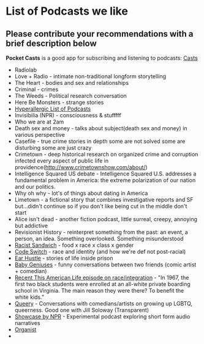 # List of Podcasts we like

## Please contribute your recommendations with a brief description below

**Pocket Casts** is a good app for subscribing and listening to podcasts: [Casts](https://itunes.apple.com/us/app/pocket-casts/id414834813?mt=8)

* Radiolab
* Love + Radio - intimate non-traditional longform storytelling
* The Heart - bodies and sex and relationships
* Criminal - crimes
* The Weeds - Political research conversation
* Here Be Monsters - strange stories
* [Hyperallergic List of Podcasts](https://hyperallergic.com/333437/art-and-culture-podcast-episodes-you-should-hear/)
* Invisibilia (NPR) - consciousness & stufffff
* Who we are at 2am
* Death sex and money - talks about subject(death sex and money) in various perspective
* Casefile - true crime stories in depth some are not solved some are disturbing some are just crazy 
* Crimetown - deep historical research on organized crime and corruption infected every aspect of public life in providence(http://www.crimetownshow.com/about/)
* Intelligence Squared US debate - Intelligence Squared U.S. addresses a fundamental problem in America: the extreme polarization of our nation and our politics.
* Why oh why - lot's of things about dating in America
* Limetown -  a fictional story that combines investigative reports and SF but...didn't continue so if you don't like being cut in the middle don't start
* Alice isn't dead - another fiction podcast, little surreal, creepy, annoying but addictive
* Revisionist History - reinterpret something from the past: an event, a person, an idea. Something overlooked. Something misunderstood
* [Racist Sandwich](http://www.racistsandwich.com/) - food x race x class x gender
* [Code Switch](http://www.npr.org/sections/codeswitch/) - race and identity (and how we're def not post-racial)
* [Ear Hustle](https://www.earhustlesq.com/) - stories of life inside prison
* [Baby Geniuses](http://www.maximumfun.org/shows/baby-geniuses) - funny conversations between two friends (comic artist + comedian)
* [Recent This American Life episode on race/integration](https://www.thisamericanlife.org/radio-archives/episode/625/essay-b) - "In 1967, the first two black students were enrolled at an all-white private boarding school in Virginia. The main reason they were there? To benefit the white kids."
* [Queery](http://www.feralaudio.com/show/queery/) - Conversations with comedians/artists on growing up LGBTQ, queerness. Good one with Jill Soloway (Transparent)
* [Showcase by NPR](https://www.radiotopia.fm/podcasts/showcase) - Experimental podcast exploring short form audio narratives
* [Organist](https://www.kcrw.com/news-culture/shows/the-organist)
* 
